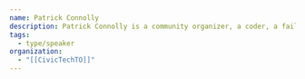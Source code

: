 ```yaml
---
name: Patrick Connolly
description: Patrick Connolly is a community organizer, a coder, a failed biochemist, and an anarchist sympathizer. He is interested in participatory culture, the changing nature of work, and how we can build communities, organizations and economies that are more open, inclusive, and resilient.
tags:
  - type/speaker
organization:
  - "[[CivicTechTO]]"
---
```


